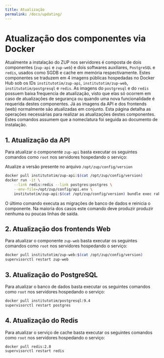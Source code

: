 ```yaml
---
title: Atualização
permalink: /docs/updating/
---
```


# Atualização dos componentes via Docker
Atualmente a instalação do ZUP nos servidores é composta de dois componentes (`zup-api` e `zup-web`) e dois softwares
auxiliares, `PostgreSQL` e `redis`, usados como SGDB e cache em memória respectivamente.
Estes componentes se traduzem em 4 imagens públicas hospedadas no Docker Hub sob os IDs `institutotim/zup-api`,
`institutotim/zup-web`, `institutotim/postgresql` e `redis`. As imagens do `postgresql` e do `redis` possuem baixa frequencia
de atualização, visto que elas só ocorrem em caso de atualizações de segurança ou quando uma nova funcionalidade é
requerida destes componentes. Já as imagens da API e dos frontends (web) normalmente são atualizadas em conjunto.
Esta página detalha as operações necessárias para realizar as atualizações destes componentes. Estes comandos assumem
que a nomeclatura foi seguida ao documento de instalação.

## 1. Atualização da API
Para atualizar o componente `zup-api` basta executar os seguintes comandos como `root` nos servidores hospedando o serviço:

Atualize a versão presente no arquivo `/opt/zup/config/version`

```bash
docker pull institutotim/zup-api:$(cat /opt/zup/config/version)
docker run -it \
    --link redis:redis --link postgres:postgres \
    --env-file=/opt/zup/config/api.env \
    institutotim/zup-api:$(cat /opt/zup/config/version) bundle exec rake db:migrate && supervisorctl restart zup-api
```

O último comando executa as migrações de banco de dados e reinicia o componente. Na maioria dos casos este comando deve
produzir produzir nenhuma ou poucas linhas de saída.

## 2. Atualização dos frontends Web
Para atualizar o componente `zup-web` basta executar os seguintes comandos como `root` nos servidores hospedando o serviço:

```bash
docker pull institutotim/zup-web:$(cat /opt/zup/config/version)
supervisorctl restart zup-web
```

## 3. Atualização do PostgreSQL
Para atualizar o banco de dados basta executar os seguintes comandos como `root` nos servidores hospedando o serviço:

```bash
docker pull institutotim/postgresql:9.4
supervisorctl restart postgres
```

## 4. Atualização do Redis
Para atualizar o serviço de cache basta executar os seguintes comandos como `root` nos servidores hospedando o serviço:

```bash
docker pull redis:2.8
supervisorctl restart redis
```
